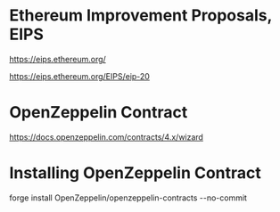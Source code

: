 # Ethereum Improvement Proposals, EIPS

https://eips.ethereum.org/

https://eips.ethereum.org/EIPS/eip-20

# OpenZeppelin Contract

https://docs.openzeppelin.com/contracts/4.x/wizard

# Installing OpenZeppelin Contract

forge install OpenZeppelin/openzeppelin-contracts --no-commit
